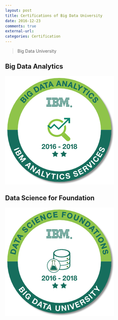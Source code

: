 ```yaml
---
layout: post
title: Certifications of Big Data University
date: 2016-12-23
comments: true
external-url:
categories: Certification
---
```


> Big Data University
## Big Data Analytics
![](./assets/big-data-analytics-level-2.PNG)

## Data Science for Foundation
![](./assets/data-science-foundations-level-2.PNG)

